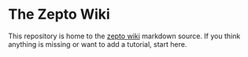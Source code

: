 # The Zepto Wiki

This repository is home to the [zepto wiki](https://github.com/zepto-lang/zepto/wiki)
markdown source.
If you think anything is missing or want to add a tutorial,
start here.
